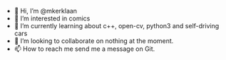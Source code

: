 - 👋 Hi, I’m @mkerklaan
- 👀 I’m interested in comics
- 🌱 I’m currently learning about c++, open-cv, python3 and self-driving cars
- 💞️ I’m looking to collaborate on nothing at the moment.
- 📫 How to reach me send me a message on Git.

